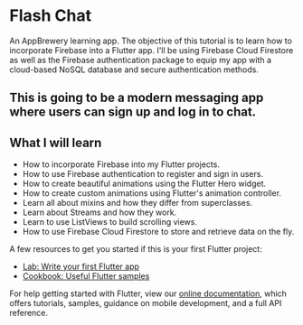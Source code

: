 # Flash Chat

An AppBrewery learning app. The objective of this tutorial is to learn how to incorporate Firebase
into a Flutter app. I'll be using Firebase Cloud Firestore as well as the Firebase authentication
package to equip my app with a cloud-based NoSQL database and secure authentication methods.

## This is going to be a modern messaging app where users can sign up and log in to chat.

## What I will learn

- How to incorporate Firebase into my Flutter projects.
- How to use Firebase authentication to register and sign in users.
- How to create beautiful animations using the Flutter Hero widget.
- How to create custom animations using Flutter's animation controller.
- Learn all about mixins and how they differ from superclasses.
- Learn about Streams and how they work.
- Learn to use ListViews to build scrolling views.
- How to use Firebase Cloud Firestore to store and retrieve data on the fly.

A few resources to get you started if this is your first Flutter project:

- [Lab: Write your first Flutter app](https://flutter.dev/docs/get-started/codelab)
- [Cookbook: Useful Flutter samples](https://flutter.dev/docs/cookbook)

For help getting started with Flutter, view our
[online documentation](https://flutter.dev/docs), which offers tutorials,
samples, guidance on mobile development, and a full API reference.
